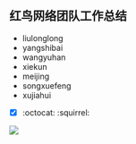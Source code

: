 ## 红鸟网络团队工作总结

- liulonglong
- yangshibai
- wangyuhan
- xiekun
- meijing
- songxuefeng
- xujiahui 


- [x]   :octocat:  :squirrel:

![](https://github.com/HnAndroid/Work-Summary/blob/master/path.gif?raw=true)
